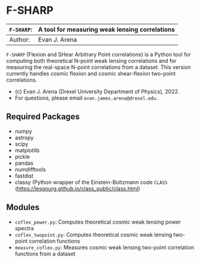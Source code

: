 # F-SHARP

| `F-SHARP`:  | A tool for measuring weak lensing correlations |
|-------------|------------------------------------------------|
| Author:     | Evan J. Arena                                  |

`F-SHARP` (Flexion and SHear Arbitrary Point correlations) is a Python tool for computing both theoretical N-point weak lensing correlations and for measuring the real-space N-point correlations from a dataset.  This version currently handles cosmic flexion and cosmic shear-flexion two-point correlations.  

* (c) Evan J. Arena (Drexel University Department of Physics), 2022.
* For questions, please email `evan.james.arena@drexel.edu.`

## Required Packages
* numpy
* astropy
* scipy
* matplotlib
* pickle
* pandas
* numdifftools
* fastdist
* classy (Python wrapper of the Einstein-Boltzmann code `CLASS` (https://lesgourg.github.io/class_public/class.html)

## Modules

* `coflex_power.py`: Computes theoretical cosmic weak lensing power spectra
* `coflex_twopoint.py`: Computes theoretical cosmic weak lensing two-point correlation functions
* `measure_coflex.py`: Measures cosmic weak lensing two-point correlation functions from a dataset 


